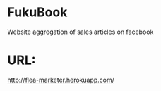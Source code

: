 # FukuBook
Website aggregation of sales articles on facebook
# URL: 
  http://flea-marketer.herokuapp.com/
